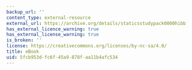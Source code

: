 ```yaml
---
backup_url: ''
content_type: external-resource
external_url: https://archive.org/details/staticsstudypack0000hibb
has_external_licence_warning: true
has_external_license_warning: true
is_broken: ''
license: https://creativecommons.org/licenses/by-nc-sa/4.0/
title: eBook
uid: 5fcb953d-fc6f-45a9-878f-aa11b4afc534
---
```

